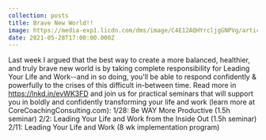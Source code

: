 ```yaml
---
collection: posts
title: Brave New World!!
image: https://media-exp1.licdn.com/dms/image/C4E12AQHYrcljgGNPVg/article-cover_image-shrink_720_1280/0/1606076373892?e=1633564800&v=beta&t=uRypD8_HfnyOF2-J9dJgH7hNmySJwT848xkbnBbaCJ8
date: 2021-05-28T17:00:00.000Z
---
```

Last week I argued that the best way to create a more balanced, healthier, and truly brave new world is by taking complete responsibility for Leading Your Life and Work--and in so doing, you'll be able to respond confidently & powerfully to the crises of this difficult in-between time. Read more in https://lnkd.in/evWK3FD and join us for practical seminars that will support you in boldly and confidently transforming your life and work (learn more at CoreCoachingConsulting.com):
1/28: Be WAY More Productive (1.5h seminar) 2/2: Leading Your Life and Work from the Inside Out (1.5h seminar) 2/11: Leading Your Life and Work (8 wk implementation program)